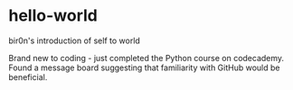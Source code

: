 hello-world
===========

bir0n's introduction of self to world

Brand new to coding - just completed the Python course on codecademy.
Found a message board suggesting that familiarity with GitHub would be beneficial.

